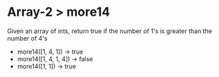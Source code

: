 # Array-2 > more14

Given an array of ints, return true if the number of 1's is greater than the number of 4's

- more14([1, 4, 1]) → true
- more14([1, 4, 1, 4]) → false
- more14([1, 1]) → true